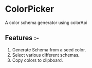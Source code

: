 # ColorPicker
 A color schema generator using colorApi

## Features :-
1. Generate Schema from a seed color.
2. Select various different schemas.
3. Copy colors to clipboard.
